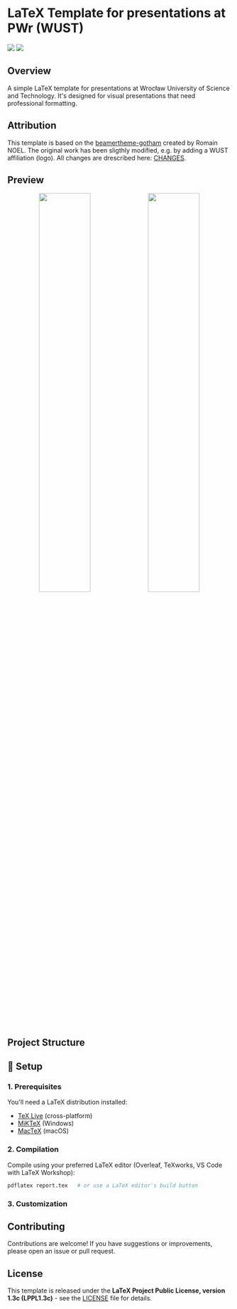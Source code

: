 # LaTeX Template for presentations at PWr (WUST)

<!-- BADGES -->
<p align="left">
   <a href="https://github.com/Krisenberg/pwr-presentation-template/blob/main/LICENSE"><img src="https://img.shields.io/badge/License-LPPL_1.3c-blue?logo=opensourceinitiative"/></a>
   <a href="https://www.repostatus.org/lifecycle"><img src="https://img.shields.io/badge/repo_status-active-FC6D26?logo=framework&color=#F10001"/></a>
</p>


## Overview
A simple LaTeX template for presentations at Wrocław University of Science and Technology. It's designed for visual presentations that need professional formatting.


## Attribution
This template is based on the [beamertheme-gotham](https://gitlab.com/RomainNOEL/beamertheme-gotham) created by Romain NOEL. The original work has been sligthly modified, e.g. by adding a WUST affiliation (logo). All changes are drescribed here: [CHANGES](https://github.com/Krisenberg/pwr-presentation-template/blob/main/CHANGES.md).


## Preview
<p align="center">
  <img src="examples/first_page.png" width="48%" aria-label="First page screenshot from the example report"/>
  <img src="examples/last_page.png" width="48%" aria-label="Last page screenshot from the example report"/>
</p>


## Project Structure  



## 🔧 Setup

### 1. Prerequisites
You'll need a LaTeX distribution installed:
- [TeX Live](https://www.tug.org/texlive/) (cross-platform)
- [MiKTeX](https://miktex.org/) (Windows)
- [MacTeX](https://www.tug.org/mactex/) (macOS)

### 2. Compilation
Compile using your preferred LaTeX editor (Overleaf, TeXworks, VS Code with LaTeX Workshop):
```sh
pdflatex report.tex   # or use a LaTeX editor's build button
```

### 3. Customization


## Contributing
Contributions are welcome! If you have suggestions or improvements, please open an issue or pull request.


## License  
This template is released under the **LaTeX Project Public License, version 1.3c (LPPL1.3c)** - see the [LICENSE](LICENSE) file for details.
